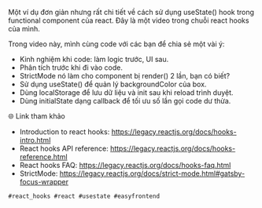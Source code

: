 Một ví dụ đơn giản nhưng rất chi tiết về cách sử dụng useState() hook trong functional component của react. Đây là một video trong chuỗi react hooks của mình.

Trong video này, mình cùng code với các bạn để chia sẻ một vài ý:

- Kinh nghiệm khi code: làm logic trước, UI sau.
- Phân tích trước khi đi vào code.
- StrictMode nó làm cho component bị render() 2 lần, bạn có biết?
- Sử dụng useState() để quản lý backgroundColor của box.
- Dùng localStorage để lưu dữ liệu và init sau khi reload trình duyệt.
- Dùng initialState dạng callback để tối ưu số lần gọi code dư thừa.

🌐 Link tham khảo

- Introduction to react hooks: https://legacy.reactjs.org/docs/hooks-intro.html
- React hooks API reference: https://legacy.reactjs.org/docs/hooks-reference.html
- React hooks FAQ: https://legacy.reactjs.org/docs/hooks-faq.html
- StrictMode: https://legacy.reactjs.org/docs/strict-mode.html#gatsby-focus-wrapper

```md
#react_hooks #react #usestate #easyfrontend
```
